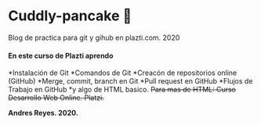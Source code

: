 # Cuddly-pancake 🥞
Blog de practica para git y gihub en plazti.com. 2020

#### En este curso de Plazti aprendo 
*Instalación de Git
*Comandos de Git
*Creacón de repositorios online (GitHub)
*Merge, commit, branch en Git
*Pull request en GitHub
*Flujos de Trabajo en GitHub
*y algo de HTML basico.
~~Para mas de HTML: Curso Desarrollo Web Online. Platzi.~~

**Andres Reyes. 2020.**
